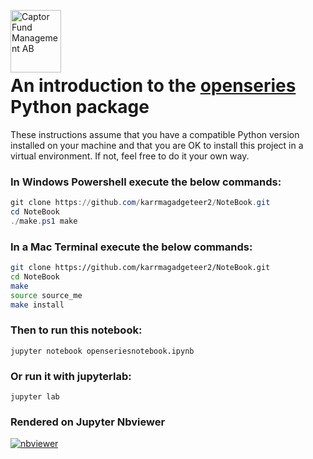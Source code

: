 <img src="https://sales.captor.se/captor_logo_sv_1600_icketransparent.png" alt="Captor Fund Management AB" 
width="81" height="100" align="left" float="right"/><br/>

<br><br>

# An introduction to the [openseries](https://github.com/CaptorAB/OpenSeries) Python package

These instructions assume that you have a compatible Python version installed on your machine and that 
you are OK to install this project in a virtual environment. If not, feel free to do it your own way.

### In Windows Powershell execute the below commands:
```powershell
git clone https://github.com/karrmagadgeteer2/NoteBook.git
cd NoteBook
./make.ps1 make

```

### In a Mac Terminal execute the below commands:
```bash
git clone https://github.com/karrmagadgeteer2/NoteBook.git
cd NoteBook
make
source source_me
make install

```

### Then to run this notebook: 
```
jupyter notebook openseriesnotebook.ipynb

```

### Or run it with jupyterlab:
```
jupyter lab

```

### Rendered on Jupyter Nbviewer

[![nbviewer](https://raw.githubusercontent.com/jupyter/design/master/logos/Badges/nbviewer_badge.svg)](https://nbviewer.org/github/karrmagadgeteer2/NoteBook/blob/master/openseriesnotebook.ipynb)

